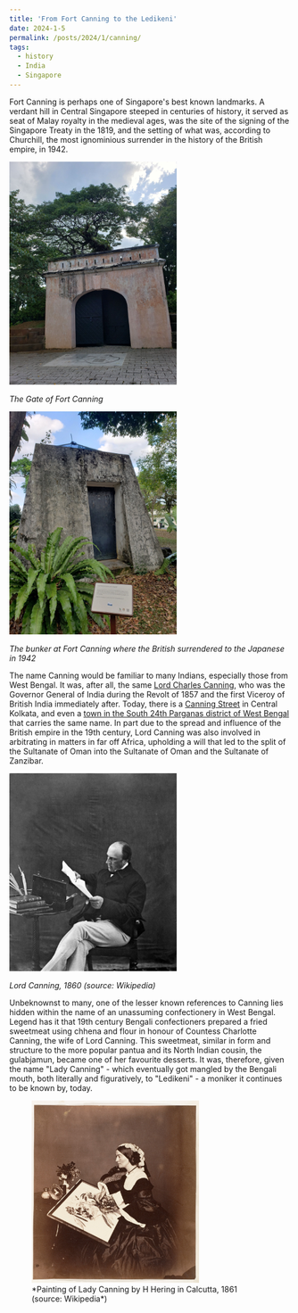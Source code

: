 ```yaml
---
title: 'From Fort Canning to the Ledikeni'
date: 2024-1-5
permalink: /posts/2024/1/canning/
tags:
  - history
  - India
  - Singapore
---
```


Fort Canning is perhaps one of Singapore's best known landmarks. A verdant hill in Central Singapore steeped in centuries of history, it served as seat of Malay royalty in the medieval ages, was the site of the signing of the Singapore Treaty in the 1819, and the setting of what was, according to Churchill, the most ignominious surrender in the history of the British empire, in 1942.

<img src="/assets/images/fort-canning.jpg" alt="Fort Canning gate" width="300"/>

*The Gate of Fort Canning*

<img src="/assets/images/battlebox-canning.jpg" alt="Fort Canning bunker" width="300"/>

*The bunker at Fort Canning where the British surrendered to the Japanese in 1942*

The name Canning would be familiar to many Indians, especially those from West Bengal. It was, after all, the same [Lord Charles Canning](https://en.wikipedia.org/wiki/Charles_Canning,_1st_Earl_Canning), who was the Governor General of India during the Revolt of 1857 and the first Viceroy of British India immediately after. Today, there is a [Canning Street](https://maps.app.goo.gl/K7vXBdBdFruTTzdY7) in Central Kolkata, and even a [town in the South 24th Parganas district of West Bengal](https://en.wikipedia.org/wiki/Canning,_South_24_Parganas) that carries the same name. In part due to the spread and influence of the British empire in the 19th century, Lord Canning was also involved in arbitrating in matters in far off Africa, upholding a will that led to the split of the Sultanate of Oman into the Sultanate of Oman and the Sultanate of Zanzibar.

<img src="/assets/images/lord-canning.jpg" alt="Lord Canning" width="300"/>

*Lord Canning, 1860 (source: Wikipedia)*

Unbeknownst to many, one of the lesser known references to Canning lies hidden within the name of an unassuming confectionery in West Bengal. Legend has it that 19th century Bengali confectioners prepared a fried sweetmeat using chhena and flour in honour of Countess Charlotte Canning, the wife of Lord Canning. This sweetmeat, similar in form and structure to the more popular pantua and its North Indian cousin, the gulabjamun, became one of her favourite desserts. It was, therefore, given the name "Lady Canning" - which eventually got mangled by the Bengali mouth, both literally and figuratively, to "Ledikeni" - a moniker it continues to be known by, today.

<figure>
  <img src="/assets/images/lady-canning.jpg" alt="Lady Canning" width="300"/>
  <figcaption>*Painting of Lady Canning by H Hering in Calcutta, 1861 (source: Wikipedia*)</figcaption>
</figure>

